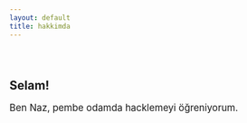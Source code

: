 ```yaml
---
layout: default
title: hakkimda
---
```


<div style="display: flex; align-items: center; justify-content: space-between; gap: 32px; margin-top: 40px; flex-wrap: wrap;">

  <!-- Sol: Selamlama Metni -->
  <div style="flex: 1; min-width: 250px;">
    <h2 style="margin-bottom: 16px;">Selam! </h2>
    <p style="font-size: 1.2em;">Ben Naz, pembe odamda hacklemeyi öğreniyorum.</p>
  </div>

  <!-- Sağ: Avatar Fotoğrafı -->
  <div style="flex: 1; min-width: 250px; text-align: center;">
    <style>
      .profile-photo {
        width: 210px; /* sabit boyut verelim ki daire net gözüksün */
        height: 210px;
        border-radius: 50%;
        object-fit: cover; /* resim taşmadan sığsın */
        box-shadow: 0 4px 12px rgba(0, 0, 0, 0.15);
        transition: transform 0.3s ease, box-shadow 0.3s ease;
      }

      .profile-photo:hover {
        transform: scale(1.05);
        box-shadow: 0 6px 18px rgba(0, 0, 0, 0.2);
      }
    </style>

    <img src="{{ '/assets/images/ben.png' | relative_url }}" alt="Naz" class="profile-photo">
  </div>

</div>
